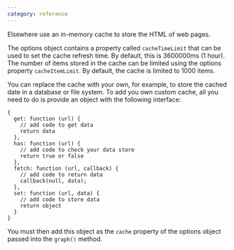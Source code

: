 ```yaml
---
category: reference
---
```


Elsewhere use an in-memory cache to store the HTML of web pages.

The options object contains a property called `cacheTimeLimit` that can be used to set the cache refresh time. By default, this is 3600000ms (1 hour). The number of items stored in the cache can be limited using the options property `cacheItemLimit`. By default, the cache is limited to 1000 items.

You can replace the cache with your own, for example, to store the cached date in a database or file system. To add you own custom cache, all you need to do is provide an object with the following interface:

    {
      get: function (url) {
        // add code to get data
        return data
      },
      has: function (url) {
        // add code to check your data store
        return true or false
      },
      fetch: function (url, callback) {
        // add code to return data
        callback(null, data);
      },
      set: function (url, data) {
        // add code to store data
        return object
      }
    }

You must then add this object as the `cache` property of the options object passed into the `graph()` method.
